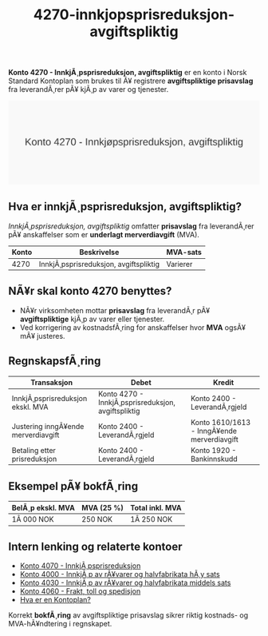 ﻿---
title: "4270-innkjopsprisreduksjon-avgiftspliktig"
meta_title: "4270-innkjopsprisreduksjon-avgiftspliktig"
meta_description: "**Konto 4270 - InnkjÃ¸psprisreduksjon, avgiftspliktig** er en konto i Norsk Standard Kontoplan som brukes til Ã¥ registrere **avgiftspliktige prisavslag** fra l..."
slug: 4270-innkjopsprisreduksjon-avgiftspliktig
type: blog
layout: pages/single
---

**Konto 4270 - InnkjÃ¸psprisreduksjon, avgiftspliktig** er en konto i Norsk Standard Kontoplan som brukes til Ã¥ registrere **avgiftspliktige prisavslag** fra leverandÃ¸rer pÃ¥ kjÃ¸p av varer og tjenester.

![Illustrasjon av konto 4270 InnkjÃ¸psprisreduksjon, avgiftspliktig](4270-innkjopsprisreduksjon-avgiftspliktig-image.svg)

## Hva er innkjÃ¸psprisreduksjon, avgiftspliktig?

*InnkjÃ¸psprisreduksjon, avgiftspliktig* omfatter **prisavslag** fra leverandÃ¸rer pÃ¥ anskaffelser som er **underlagt merverdiavgift** (MVA).

| Konto | Beskrivelse                           | MVA-sats |
|-------|---------------------------------------|----------|
| 4270  | InnkjÃ¸psprisreduksjon, avgiftspliktig | Varierer |

## NÃ¥r skal konto 4270 benyttes?

* NÃ¥r virksomheten mottar **prisavslag** fra leverandÃ¸r pÃ¥ **avgiftspliktige** kjÃ¸p av varer eller tjenester.
* Ved korrigering av kostnadsfÃ¸ring for anskaffelser hvor **MVA** ogsÃ¥ mÃ¥ justeres.

## RegnskapsfÃ¸ring

| Transaksjon                                              | Debet                                         | Kredit                       |
|----------------------------------------------------------|-----------------------------------------------|------------------------------|
| InnkjÃ¸psprisreduksjon ekskl. MVA                         | Konto 4270 - InnkjÃ¸psprisreduksjon, avgiftspliktig | Konto 2400 - LeverandÃ¸rgjeld |
| Justering inngÃ¥ende merverdiavgift                       | Konto 2400 - LeverandÃ¸rgjeld                  | Konto 1610/1613 - InngÃ¥ende merverdiavgift |
| Betaling etter prisreduksjon                             | Konto 2400 - LeverandÃ¸rgjeld                  | Konto 1920 - Bankinnskudd    |

## Eksempel pÃ¥ bokfÃ¸ring

| BelÃ¸p ekskl. MVA | MVA (25 %) | Total inkl. MVA |
|------------------|------------|-----------------|
| 1Â 000 NOK        | 250 NOK    | 1Â 250 NOK       |

## Intern lenking og relaterte kontoer

* [Konto 4070 - InnkjÃ¸psprisreduksjon](/blogs/kontoplan/4070-innkjopsprisreduksjon "Konto 4070 - InnkjÃ¸psprisreduksjon")
* [Konto 4000 - InnkjÃ¸p av rÃ¥varer og halvfabrikata hÃ¸y sats](/blogs/kontoplan/4000-innkjop-av-raavarer-og-halvfabrikata-hoy-sats "Konto 4000 - InnkjÃ¸p av rÃ¥varer og halvfabrikata hÃ¸y sats")
* [Konto 4030 - InnkjÃ¸p av rÃ¥varer og halvfabrikata middels sats](/blogs/kontoplan/4030-innkjop-av-raavarer-og-halvfabrikata-middels-sats "Konto 4030 - InnkjÃ¸p av rÃ¥varer og halvfabrikata middels sats")
* [Konto 4060 - Frakt, toll og spedisjon](/blogs/kontoplan/4060-frakt-toll-og-spedisjon "Konto 4060 - Frakt, toll og spedisjon")
* [Hva er en Kontoplan?](/blogs/regnskap/hva-er-kontoplan "Hva er en Kontoplan? Komplett Guide til Kontoplaner i Norsk Regnskap")

Korrekt **bokfÃ¸ring** av avgiftspliktige prisavslag sikrer riktig kostnads- og MVA-hÃ¥ndtering i regnskapet.
